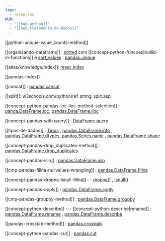 ```yaml
---
tags:
  - resources
HUB:
  - "[[hub-python]]"
  - "[[hub-tratamento-de-dados]]"
---
```

[[python-unique-value_counts-method]]

[[organizando-dataframe]] : [sorted](https://docs.python.org/3/library/functions.html) com [[concept-python-funcoes|builld-in-functions]] e [sort_values](https://pandas.pydata.org/docs/reference/api/pandas.DataFrame.sort_values.html) ,  [pandas.unique](https://pandas.pydata.org/docs/reference/api/pandas.unique.html)

[[atlas/knowledge/index]]: [reset_index](https://pandas.pydata.org/docs/reference/api/pandas.DataFrame.reset_index.html) 

[[pandas-index]]

[[concat]] : [pandas.cancat](https://pandas.pydata.org/docs/reference/api/pandas.concat.html)

[[split]]: w3schools.com/python/ref_string_split.asp

[[concept-python-pandas-loc-iloc-method-selection]] :  [panda.DataFrame.loc](https://pandas.pydata.org/docs/reference/api/pandas.DataFrame.loc.html), [pandas.DataFrame.iloc](https://pandas.pydata.org/docs/reference/api/pandas.DataFrame.iloc.html)

[[concept-pandas-with.query]] : [DataFrame.query](https://pandas.pydata.org/docs/reference/api/pandas.DataFrame.query.html)

[[tipos-de-dados]] :  [Tipos](https://www.w3schools.com/python/python_datatypes.asp) ,  [pandas.DataFrame.info](https://pandas.pydata.org/docs/reference/api/pandas.DataFrame.info.html) , [pandas.DataFrame.dtypes](https://pandas.pydata.org/docs/reference/api/pandas.DataFrame.dtypes.html#pandas-dataframe-dtypes),  [pandas.Series.name](https://pandas.pydata.org/docs/reference/api/pandas.Series.name.html) , [pandas.DataFrame.shape](https://pandas.pydata.org/docs/reference/api/pandas.DataFrame.shape.html)

[[concept-pandas-drop_duplicates-method]] : [pandas.DataFrame.drop_duplicates](https://pandas.pydata.org/docs/reference/api/pandas.DataFrame.drop_duplicates.html)

[[concept-pandas-isin]] :  [pandas.DataFrame.isin](https://pandas.pydata.org/docs/reference/api/pandas.DataFrame.isin.html)

[[cmp-pandas-fillna-nullvalues-wrangling]] :  [pandas.DataFrame.fillna](https://pandas.pydata.org/docs/reference/api/pandas.DataFrame.fillna.html)

[[concept-pandas-dropna-isnull-fillna]]  : - [dropna()](https://pandas.pydata.org/docs/reference/api/pandas.DataFrame.dropna.html) ,  [isnull()](https://pandas.pydata.org/docs/reference/api/pandas.DataFrame.isnull.html)

[[concept-pandas-apply]] : [pandas.DataFrame.apply](https://pandas.pydata.org/docs/reference/api/pandas.DataFrame.apply.html)

[[cmp-pandas-groupby-method]] :  [pandas.DataFrame.groupby](https://pandas.pydata.org/docs/reference/api/pandas.DataFrame.groupby.html)

[[concept-python-describe]] --- [[concept-python-describe|rename]] :  [pandas.DataFrame.rename](https://pandas.pydata.org/docs/reference/api/pandas.DataFrame.rename.html) ,  [pandas.DataFrame.describe](https://pandas.pydata.org/docs/reference/api/pandas.DataFrame.describe.html)

[[pandas-crosstab-method]] :  [pandas.crosstab](https://pandas.pydata.org/docs/reference/api/pandas.crosstab.html)

[[concept-python-pandas-cut]] :  [pandas.cut](https://pandas.pydata.org/docs/reference/api/pandas.cut.html)
